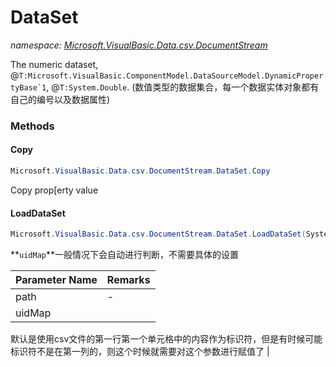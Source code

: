 ﻿# DataSet
_namespace: [Microsoft.VisualBasic.Data.csv.DocumentStream](./index.md)_

The numeric dataset, @``T:Microsoft.VisualBasic.ComponentModel.DataSourceModel.DynamicPropertyBase`1``, @``T:System.Double``.
 (数值类型的数据集合，每一个数据实体对象都有自己的编号以及数据属性)



### Methods

#### Copy
```csharp
Microsoft.VisualBasic.Data.csv.DocumentStream.DataSet.Copy
```
Copy prop[erty value

#### LoadDataSet
```csharp
Microsoft.VisualBasic.Data.csv.DocumentStream.DataSet.LoadDataSet(System.String,System.String)
```
**`uidMap`**一般情况下会自动进行判断，不需要具体的设置

|Parameter Name|Remarks|
|--------------|-------|
|path|-|
|uidMap|
 默认是使用csv文件的第一行第一个单元格中的内容作为标识符，但是有时候可能标识符不是在第一列的，则这个时候就需要对这个参数进行赋值了
 |



